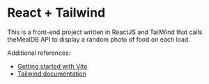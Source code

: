 # React + Tailwind

This is a front-end project written in ReactJS and TailWind that calls theMealDB API to display a random photo of food on each load.

Additional references:
* [Getting started with Vite](https://vitejs.dev/guide/)
* [Tailwind documentation](https://tailwindcss.com/docs/installation)

